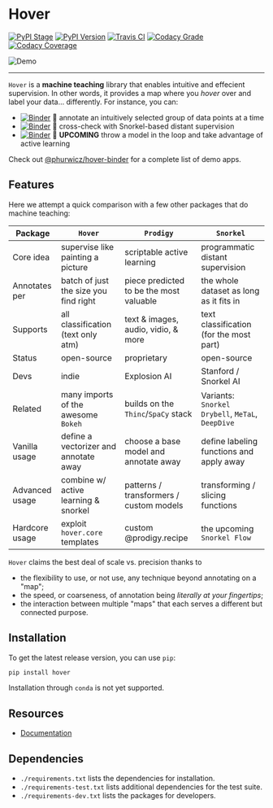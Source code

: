 # Hover

[![PyPI Stage](https://img.shields.io/pypi/status/hover?style=for-the-badge)](https://pypi.org)
[![PyPI Version](https://img.shields.io/pypi/v/hover?style=for-the-badge)](https://pypi.org)
[![Travis CI](https://img.shields.io/travis/com/phurwicz/hover/main?style=for-the-badge)](https://travis-ci.com)
[![Codacy Grade](https://img.shields.io/codacy/grade/689827d9077b43ac8721c7658d122d1a?style=for-the-badge)](https://www.codacy.com)
[![Codacy Coverage](https://img.shields.io/codacy/coverage/689827d9077b43ac8721c7658d122d1a/main?style=for-the-badge)](https://www.codacy.com)

![Demo](docs/images/app-linked-annotator.gif)

----

`Hover` is a **machine teaching** library that enables intuitive and effecient supervision. In other words, it provides a map where you _hover_ over and label your data... differently. For instance, you can:

-   [![Binder](https://mybinder.org/badge_logo.svg)](https://mybinder.org/v2/gh/phurwicz/hover-binder/master?urlpath=/proxy/5006/app-simple-annotator) :seedling: annotate an intuitively selected group of data points at a time
-   [![Binder](https://mybinder.org/badge_logo.svg)](https://mybinder.org/v2/gh/phurwicz/hover-binder/master?urlpath=/proxy/5006/app-snorkel-annotator) :whale: cross-check with Snorkel-based distant supervision
-   [![Binder](https://mybinder.org/badge_logo.svg)](https://mybinder.org/v2/gh/phurwicz/hover-binder/master?urlpath=/proxy/5006/app-active-annotator) :ferris_wheel: **UPCOMING** throw a model in the loop and take advantage of active learning

Check out [@phurwicz/hover-binder](https://github.com/phurwicz/hover-binder) for a complete list of demo apps.

## Features

Here we attempt a quick comparison with a few other packages that do machine teaching:

Package        | `Hover`                               | `Prodigy`                               | `Snorkel`
-------------- | ------------------------------------- | --------------------------------------- | -------------------------
Core idea      | supervise like painting a picture     | scriptable active learning              | programmatic distant supervision
Annotates per  | batch of just the size you find right | piece predicted to be the most valuable | the whole dataset as long as it fits in
Supports       | all classification (text only atm)    | text & images, audio, vidio, & more     | text classification (for the most part)
Status         | open-source                           | proprietary                             | open-source
Devs           | indie                                 | Explosion AI                            | Stanford / Snorkel AI
Related        | many imports of the awesome `Bokeh`   | builds on the `Thinc`/`SpaCy` stack     | Variants: `Snorkel Drybell`, `MeTaL`, `DeepDive`
Vanilla usage  | define a vectorizer and annotate away | choose a base model and annotate away   | define labeling functions and apply away
Advanced usage | combine w/ active learning & snorkel  | patterns / transformers / custom models | transforming / slicing functions
Hardcore usage | exploit `hover.core` templates        | custom @prodigy.recipe                  | the upcoming `Snorkel Flow`

`Hover` claims the best deal of scale vs. precision thanks to

-   the flexibility to use, or not use, any technique beyond annotating on a "map";
-   the speed, or coarseness, of annotation being _literally at your fingertips_;
-   the interaction between multiple "maps" that each serves a different but connected purpose.

## Installation

To get the latest release version, you can use `pip`:

```bash
pip install hover
```

Installation through `conda` is not yet supported.

## Resources

-   [Documentation](https://phurwicz.github.io/hover/)

## Dependencies

-   `./requirements.txt` lists the dependencies for installation.
-   `./requirements-test.txt` lists additional dependencies for the test suite.
-   `./requirements-dev.txt` lists the packages for developers.

